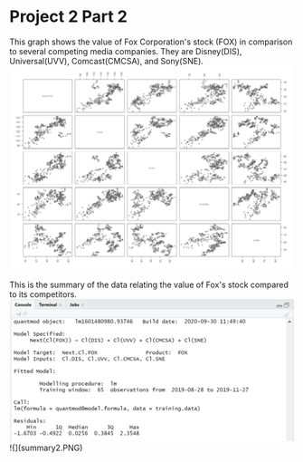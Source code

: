 # Project 2 Part 2

This graph shows the value of Fox Corporation's stock (FOX) in comparison to several competing media companies. They are Disney(DIS), Universal(UVV), Comcast(CMCSA), and Sony(SNE).
![](fox_graphs.png)

This is the summary of the data relating the value of Fox's stock compared to its competitors. 
![](summary1.PNG)
!{](summary2.PNG)
